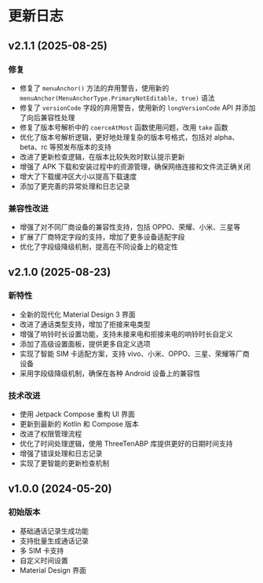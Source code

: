 # 更新日志

## v2.1.1 (2025-08-25)

### 修复
- 修复了 `menuAnchor()` 方法的弃用警告，使用新的 `menuAnchor(MenuAnchorType.PrimaryNotEditable, true)` 语法
- 修复了 `versionCode` 字段的弃用警告，使用新的 `longVersionCode` API 并添加了向后兼容性处理
- 修复了版本号解析中的 `coerceAtMost` 函数使用问题，改用 `take` 函数
- 优化了版本号解析逻辑，更好地处理复杂的版本号格式，包括对 alpha、beta、rc 等预发布版本的支持
- 改进了更新检查逻辑，在版本比较失败时默认提示更新
- 增强了 APK 下载和安装过程中的资源管理，确保网络连接和文件流正确关闭
- 增大了下载缓冲区大小以提高下载速度
- 添加了更完善的异常处理和日志记录

### 兼容性改进
- 增强了对不同厂商设备的兼容性支持，包括 OPPO、荣耀、小米、三星等
- 扩展了厂商特定字段的支持，增加了更多设备适配字段
- 优化了字段级降级机制，提高在不同设备上的稳定性

## v2.1.0 (2025-08-23)

### 新特性
- 全新的现代化 Material Design 3 界面
- 改进了通话类型支持，增加了拒接来电类型
- 增强了响铃时长设置功能，支持未接来电和拒接来电的响铃时长自定义
- 添加了高级设置面板，提供更多自定义选项
- 实现了智能 SIM 卡适配方案，支持 vivo、小米、OPPO、三星、荣耀等厂商设备
- 采用字段级降级机制，确保在各种 Android 设备上的兼容性

### 技术改进
- 使用 Jetpack Compose 重构 UI 界面
- 更新到最新的 Kotlin 和 Compose 版本
- 改进了权限管理流程
- 优化了时间处理逻辑，使用 ThreeTenABP 库提供更好的日期时间支持
- 增强了错误处理和日志记录
- 实现了更智能的更新检查机制

## v1.0.0 (2024-05-20)

### 初始版本
- 基础通话记录生成功能
- 支持批量生成通话记录
- 多 SIM 卡支持
- 自定义时间设置
- Material Design 界面